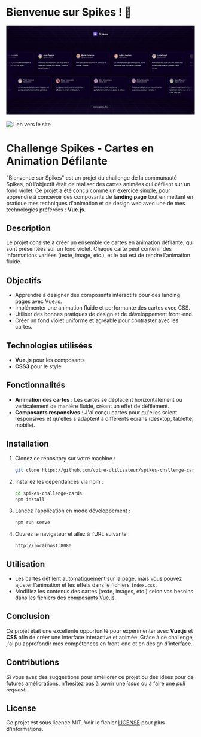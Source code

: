 # Bienvenue sur Spikes ! 👋

![Aperçu du projet](spikes-screenshot.png)

![Lien vers le site](https://bienvenue-spikes-challenge.vercel.app/)

# Challenge Spikes - Cartes en Animation Défilante

"Bienvenue sur Spikes" est un projet du challenge de la communauté Spikes, où l'objectif était de réaliser des cartes animées qui défilent sur un fond violet. Ce projet a été conçu comme un exercice simple, pour apprendre à concevoir des composants de **landing page** tout en mettant en pratique mes techniques d'animation et de design web avec une de mes technologies préférées : **Vue.js**.

## Description

Le projet consiste à créer un ensemble de cartes en animation défilante, qui sont présentées sur un fond violet. Chaque carte peut contenir des informations variées (texte, image, etc.), et le but est de rendre l'animation fluide.

## Objectifs

- Apprendre à designer des composants interactifs pour des landing pages avec Vue.js.
- Implémenter une animation fluide et performante des cartes avec CSS.
- Utiliser des bonnes pratiques de design et de développement front-end.
- Créer un fond violet uniforme et agréable pour contraster avec les cartes.

## Technologies utilisées

- **Vue.js** pour les composants
- **CSS3** pour le style
  
## Fonctionnalités

- **Animation des cartes** : Les cartes se déplacent horizontalement ou verticalement de manière fluide, créant un effet de défilement.
- **Composants responsives** : J'ai conçu cartes pour qu'elles soient responsives et qu'elles s'adaptent à différents écrans (desktop, tablette, mobile).
  
## Installation

1. Clonez ce repository sur votre machine :
    ```bash
    git clone https://github.com/votre-utilisateur/spikes-challenge-cards.git
    ```

2. Installez les dépendances via npm :
    ```bash
    cd spikes-challenge-cards
    npm install
    ```

3. Lancez l'application en mode développement :
    ```bash
    npm run serve
    ```

4. Ouvrez le navigateur et allez à l'URL suivante :
    ```
    http://localhost:8080
    ```

## Utilisation

- Les cartes défilent automatiquement sur la page, mais vous pouvez ajuster l'animation et les effets dans le fichiers `index.css`.
- Modifiez les contenus des cartes (texte, images, etc.) selon vos besoins dans les fichiers des composants Vue.js.

## Conclusion

Ce projet était une excellente opportunité pour expérimenter avec **Vue.js** et **CSS** afin de créer une interface interactive et animée. Grâce à ce challenge, j'ai pu approfondir mes compétences en front-end et en design d'interface.

## Contributions

Si vous avez des suggestions pour améliorer ce projet ou des idées pour de futures améliorations, n'hésitez pas à ouvrir une *issue* ou à faire une *pull request*.

## License

Ce projet est sous licence MIT. Voir le fichier [LICENSE](LICENSE) pour plus d'informations.

